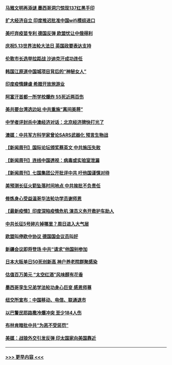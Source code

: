 #### [马雅文明再添谜 墨西哥洞穴惊现137红黑手印](../pages/prog202/a103109062.md?t=05092202) 
#### [扩大经济自立 印度推迟批准中国wifi模组进口](../pages/prog202/a103114162.md?t=05092202) 
#### [美吁弃疫苗专利 德国反弹 欧盟忧让中俄得利](../pages/prog202/a103114139.md?t=05092202) 
#### [庆祝5.13世界法轮大法日 英国政要表达支持](../pages/prog202/a103114117.md?t=05092202) 
#### [伦敦市长选举拉距战 沙迪克汗成功连任](../pages/prog202/a103114122.md?t=05092202) 
#### [韩国江原道中国城项目背后的“神秘女人”](../pages/prog202/a103114061.md?t=05092202) 
#### [印度疫情肆虐 希腊开放旅游业](../pages/prog202/a103113935.md?t=05092202) 
#### [阿富汗首都一所学校爆炸 55死近两百伤](../pages/prog202/a103113923.md?t=05092202) 
#### [美共要台湾选边站 中共重施“离间美蒋”](../pages/prog202/a103113245.md?t=05092202) 
#### [中学者评封杀中澳经济对话：北京经济牌快打光了](../pages/prog202/a103113925.md?t=05092202) 
#### [澳媒：中共军方科学家曾论SARS武器化 预言生物战](../pages/prog202/a103113902.md?t=05092202) 
#### [【新闻周刊】国际论坛颁奖蔡英文 中共施压失败](../pages/prog202/a103113958.md?t=05092202) 
#### [【新闻周刊】连线中国透视：病毒或实验室泄漏](../pages/prog202/a103113943.md?t=05092202) 
#### [【新闻周刊】七国集团公开批评中共 吁他国谨慎对待](../pages/prog202/a103113917.md?t=05092202) 
#### [美预测长征火箭坠落时间地点 中共挨批不负责任](../pages/prog202/a103113891.md?t=05092202) 
#### [修炼身心受益温哥华法轮功学员谢师恩](../pages/prog202/a103113880.md?t=05092202) 
#### [【最新疫情】印度深陷疫情危机 演员义务开救护车助人](../pages/prog202/a103113773.md?t=05092202) 
#### [中共长征5号碎片掉哪里？周日进入大气层](../pages/prog202/a103113763.md?t=05092202) 
#### [欧盟叫停欧中协议 德国国会议员叫好](../pages/prog202/a103113716.md?t=05092202) 
#### [新疆会议即将登场 中共“请求”他国别参加](../pages/prog202/a103113559.md?t=05092202) 
#### [日本大阪单日50死创新高 神户养老院群聚感染](../pages/prog202/a103113496.md?t=05092202) 
#### [估值百万美元 “太空红酒”风味醇有花香](../pages/prog202/a103113522.md?t=05092202) 
#### [墨西哥孪生兄弟学法轮功身心巨变 感恩师尊](../pages/prog202/a103113527.md?t=05092202) 
#### [纽交所宣布：中国移动、电信、联通退市](../pages/prog202/a103113504.md?t=05092202) 
#### [以巴警民耶路撒冷爆冲突 至少184人伤](../pages/prog202/a103113474.md?t=05092202) 
#### [布林肯暗批中共“为恶不受惩罚”](../pages/prog202/a103113478.md?t=05092202) 
#### [美媒：战狼外交引发反弹 印太国家向美国靠近](../pages/prog202/a103113477.md?t=05092202) 

----
#### [ >>> 更早内容 <<< ](../indexes/prog202-earlier.md)
